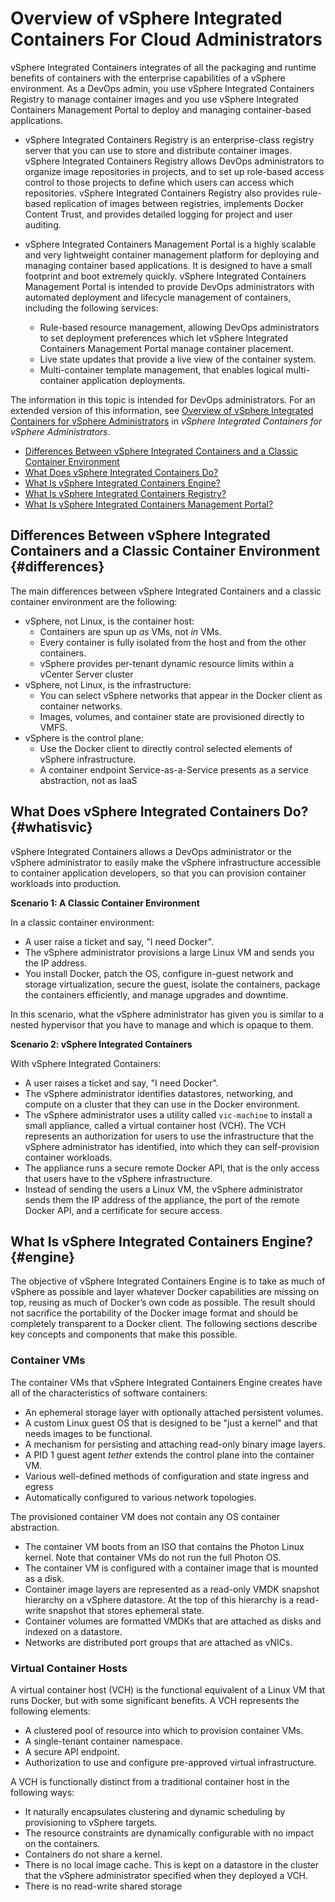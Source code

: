 # Overview of vSphere Integrated Containers For Cloud Administrators  #

vSphere Integrated Containers integrates of all the packaging and runtime benefits of containers with the enterprise capabilities of a vSphere environment. As a DevOps admin, you use vSphere Integrated Containers Registry to manage container images and you use vSphere Integrated Containers Management Portal to deploy and managing container-based applications. 

- vSphere Integrated Containers Registry is an enterprise-class registry server that you can use to store and distribute container images. vSphere Integrated Containers Registry allows DevOps administrators to organize image repositories in projects, and to set up role-based access control to those projects to define which users can access which repositories. vSphere Integrated Containers Registry also provides rule-based replication of images between registries, implements Docker Content Trust, and provides detailed logging for project and user auditing.
- vSphere Integrated Containers Management Portal is a highly scalable and very lightweight container management platform for deploying and managing container based applications. It is designed to have a small footprint and boot extremely quickly. vSphere Integrated Containers Management Portal is intended to provide DevOps administrators with automated deployment and lifecycle management of containers, including the following services: 

   - Rule-based resource management, allowing DevOps administrators to set deployment preferences which let vSphere Integrated Containers Management Portal manage container placement.
   - Live state updates that provide a live view of the container system.
   - Multi-container template management, that enables logical multi-container application deployments.

The information in this topic is intended for DevOps administrators. For an extended version of this information, see [Overview of vSphere Integrated Containers for vSphere Administrators](../vic_vsphere_admin/introduction.md) in *vSphere Integrated Containers for vSphere Administrators*. 

- [Differences Between vSphere Integrated Containers and a Classic Container Environment](#differences)
- [What Does vSphere Integrated Containers Do?](#whatisvic)
- [What Is vSphere Integrated Containers Engine?](#engine)
- [What Is vSphere Integrated Containers Registry?](#whats_registry)
- [What Is vSphere Integrated Containers Management Portal?](#whats_portal)

## Differences Between vSphere Integrated Containers and a Classic Container Environment {#differences}

The main differences between vSphere Integrated Containers and a classic container environment are the following:

- vSphere, not Linux, is the container host:
  - Containers are spun up *as* VMs, not *in* VMs.
  - Every container is fully isolated from the host and from the other containers.
  - vSphere provides per-tenant dynamic resource limits within a vCenter Server cluster
- vSphere, not Linux, is the infrastructure:
  - You can select vSphere networks that appear in the Docker client as container networks.
  - Images, volumes, and container state are provisioned directly to VMFS.
- vSphere is the control plane:
  - Use the Docker client to directly control selected elements of vSphere infrastructure.
  - A container endpoint Service-as-a-Service presents as a service abstraction, not as IaaS

## What Does vSphere Integrated Containers Do? {#whatisvic}

vSphere Integrated Containers allows a DevOps administrator or the vSphere administrator to easily make the vSphere infrastructure accessible to container application developers, so that you can provision container workloads into production.

**Scenario 1: A Classic Container Environment**

In a classic container environment: 

- A user raise a ticket and say, "I need Docker". 
- The vSphere administrator provisions a large Linux VM and sends you the IP address.
- You install Docker, patch the OS, configure in-guest network and storage virtualization, secure the guest, isolate the containers, package the containers efficiently, and manage upgrades and downtime. 
 
In this scenario, what the vSphere administrator has given you is similar to a nested hypervisor that you have to manage and which is opaque to them.

**Scenario 2: vSphere Integrated Containers**

With vSphere Integrated Containers: 

- A user raises a ticket and say, "I need Docker". 
- The vSphere administrator identifies datastores, networking, and compute on a cluster that they can use in the Docker environment. 
- The vSphere administrator uses a utility called `vic-machine` to install a small appliance, called a virtual container host (VCH). The VCH represents an authorization for users to use the infrastructure that the vSphere administrator has identified, into which they can self-provision container workloads.
- The appliance runs a secure remote Docker API, that is the only access that users have to the vSphere infrastructure.
- Instead of sending the users a Linux VM, the vSphere administrator sends them the IP address of the appliance, the port of the remote Docker API, and a certificate for secure access.

## What Is vSphere Integrated Containers Engine? {#engine}

The objective of vSphere Integrated Containers Engine is to take as much of vSphere as possible and layer whatever Docker capabilities are missing on top, reusing as much of Docker’s own code as possible. The  result should not sacrifice the portability of the Docker image format and should be completely transparent to a Docker client. The following sections describe key concepts and components that make this possible.

### Container VMs ###

The container VMs that vSphere Integrated Containers Engine creates have all of the characteristics of software containers:

- An ephemeral storage layer with optionally attached persistent volumes.
- A custom Linux guest OS that is designed to be "just a kernel" and that needs images to be functional.
- A mechanism for persisting and attaching read-only binary image layers.
- A PID 1 guest agent *tether* extends the control plane into the container VM.
- Various well-defined methods of configuration and state ingress and egress
- Automatically configured to various network topologies.

The provisioned container VM does not contain any OS container abstraction. 

- The container VM boots from an ISO that contains the Photon Linux kernel. Note that container VMs do not run the full Photon OS.
- The container VM is configured with a container image that is mounted as a disk. 
- Container image layers are represented as a read-only VMDK snapshot hierarchy on a vSphere datastore. At the top of this hierarchy is a read-write snapshot that stores ephemeral state. 
- Container volumes are formatted VMDKs that are attached as disks and indexed on a datastore. 
- Networks are distributed port groups that are attached as vNICs.

### Virtual Container Hosts ###

A virtual container host (VCH) is the functional equivalent of a Linux VM that runs Docker, but with some significant benefits. A VCH represents the following elements:
- A clustered pool of resource into which to provision container VMs.
- A single-tenant container namespace.
- A secure API endpoint. 
- Authorization to use and configure pre-approved virtual infrastructure.

A VCH is functionally distinct from a traditional container host in the following ways:

- It naturally encapsulates clustering and dynamic scheduling by provisioning to vSphere targets.
- The resource constraints are dynamically configurable with no impact on the containers.
- Containers do not share a kernel.
- There is no local image cache. This is kept on a datastore in the cluster that the vSphere administrator specified when they deployed a VCH.
- There is no read-write shared storage